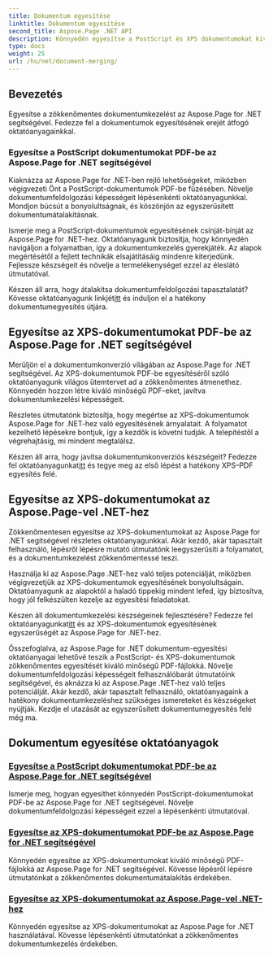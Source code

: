 ```yaml
---
title: Dokumentum egyesítése
linktitle: Dokumentum egyesítése
second_title: Aspose.Page .NET API
description: Könnyedén egyesítse a PostScript és XPS dokumentumokat kiváló minőségű PDF-fájlokká az Aspose.Page for .NET segítségével. Fokozza dokumentumfeldolgozását lépésről lépésre bemutatott oktatóanyagainkkal.
type: docs
weight: 25
url: /hu/net/document-merging/
---
```

## Bevezetés

Egyesítse a zökkenőmentes dokumentumkezelést az Aspose.Page for .NET segítségével. Fedezze fel a dokumentumok egyesítésének erejét átfogó oktatóanyagainkkal.

### Egyesítse a PostScript dokumentumokat PDF-be az Aspose.Page for .NET segítségével
Kiaknázza az Aspose.Page for .NET-ben rejlő lehetőségeket, miközben végigvezeti Önt a PostScript-dokumentumok PDF-be fűzésében. Növelje dokumentumfeldolgozási képességeit lépésenkénti oktatóanyagunkkal. Mondjon búcsút a bonyolultságnak, és köszönjön az egyszerűsített dokumentumátalakításnak.

Ismerje meg a PostScript-dokumentumok egyesítésének csínját-bínját az Aspose.Page for .NET-hez. Oktatóanyagunk biztosítja, hogy könnyedén navigáljon a folyamatban, így a dokumentumkezelés gyerekjáték. Az alapok megértésétől a fejlett technikák elsajátításáig mindenre kiterjedünk. Fejlessze készségeit és növelje a termelékenységet ezzel az éleslátó útmutatóval.

 Készen áll arra, hogy átalakítsa dokumentumfeldolgozási tapasztalatát? Kövesse oktatóanyagunk linkjét[itt](./merge-postscript-documents-into-pdf/) és induljon el a hatékony dokumentumegyesítés útjára.

## Egyesítse az XPS-dokumentumokat PDF-be az Aspose.Page for .NET segítségével
Merüljön el a dokumentumkonverzió világában az Aspose.Page for .NET segítségével. Az XPS-dokumentumok PDF-be egyesítéséről szóló oktatóanyagunk világos ütemtervet ad a zökkenőmentes átmenethez. Könnyedén hozzon létre kiváló minőségű PDF-eket, javítva dokumentumkezelési képességeit.

Részletes útmutatónk biztosítja, hogy megértse az XPS-dokumentumok Aspose.Page for .NET-hez való egyesítésének árnyalatait. A folyamatot kezelhető lépésekre bontjuk, így a kezdők is követni tudják. A telepítéstől a végrehajtásig, mi mindent megtalálsz.

 Készen áll arra, hogy javítsa dokumentumkonverziós készségeit? Fedezze fel oktatóanyagunkat[itt](./merge-xps-documents-into-pdf/) és tegye meg az első lépést a hatékony XPS–PDF egyesítés felé.

## Egyesítse az XPS-dokumentumokat az Aspose.Page-vel .NET-hez
Zökkenőmentesen egyesítse az XPS-dokumentumokat az Aspose.Page for .NET segítségével részletes oktatóanyagunkkal. Akár kezdő, akár tapasztalt felhasználó, lépésről lépésre mutató útmutatónk leegyszerűsíti a folyamatot, és a dokumentumkezelést zökkenőmentessé teszi.

Használja ki az Aspose.Page .NET-hez való teljes potenciálját, miközben végigvezetjük az XPS-dokumentumok egyesítésének bonyolultságain. Oktatóanyagunk az alapoktól a haladó tippekig mindent lefed, így biztosítva, hogy jól felkészülten kezelje az egyesítési feladatokat.

 Készen áll dokumentumkezelési készségeinek fejlesztésére? Fedezze fel oktatóanyagunkat[itt](./merge-xps-documents/) és az XPS-dokumentumok egyesítésének egyszerűségét az Aspose.Page for .NET-hez.

Összefoglalva, az Aspose.Page for .NET dokumentum-egyesítési oktatóanyagai lehetővé teszik a PostScript- és XPS-dokumentumok zökkenőmentes egyesítését kiváló minőségű PDF-fájlokká. Növelje dokumentumfeldolgozási képességeit felhasználóbarát útmutatóink segítségével, és aknázza ki az Aspose.Page .NET-hez való teljes potenciálját. Akár kezdő, akár tapasztalt felhasználó, oktatóanyagaink a hatékony dokumentumkezeléshez szükséges ismereteket és készségeket nyújtják. Kezdje el utazását az egyszerűsített dokumentumegyesítés felé még ma.
## Dokumentum egyesítése oktatóanyagok
### [Egyesítse a PostScript dokumentumokat PDF-be az Aspose.Page for .NET segítségével](./merge-postscript-documents-into-pdf/)
Ismerje meg, hogyan egyesíthet könnyedén PostScript-dokumentumokat PDF-be az Aspose.Page for .NET segítségével. Növelje dokumentumfeldolgozási képességeit ezzel a lépésenkénti útmutatóval.
### [Egyesítse az XPS-dokumentumokat PDF-be az Aspose.Page for .NET segítségével](./merge-xps-documents-into-pdf/)
Könnyedén egyesítse az XPS-dokumentumokat kiváló minőségű PDF-fájlokká az Aspose.Page for .NET segítségével. Kövesse lépésről lépésre útmutatónkat a zökkenőmentes dokumentumátalakítás érdekében.
### [Egyesítse az XPS-dokumentumokat az Aspose.Page-vel .NET-hez](./merge-xps-documents/)
Könnyedén egyesítse az XPS-dokumentumokat az Aspose.Page for .NET használatával. Kövesse lépésenkénti útmutatónkat a zökkenőmentes dokumentumkezelés érdekében.